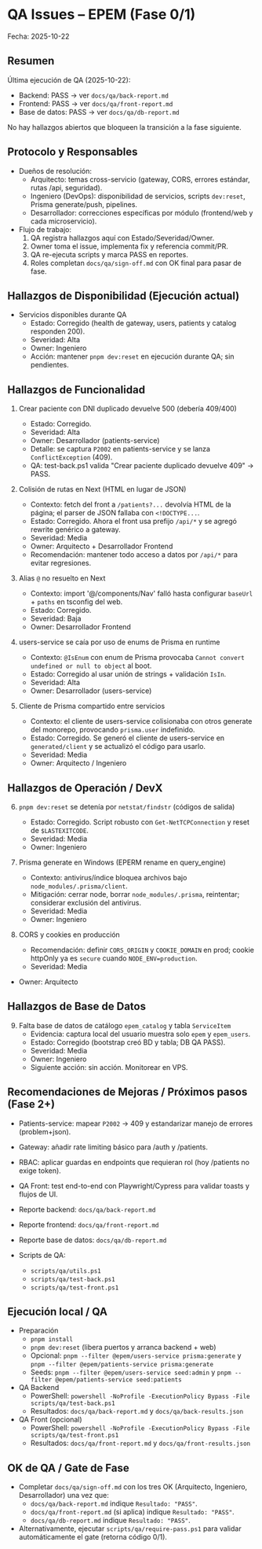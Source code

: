 # QA Issues – EPEM (Fase 0/1)

Fecha: 2025-10-22

## Resumen
Última ejecución de QA (2025-10-22):
- Backend: PASS → ver `docs/qa/back-report.md`
- Frontend: PASS → ver `docs/qa/front-report.md`
- Base de datos: PASS → ver `docs/qa/db-report.md`

No hay hallazgos abiertos que bloqueen la transición a la fase siguiente.

## Protocolo y Responsables
- Dueños de resolución:
  - Arquitecto: temas cross-servicio (gateway, CORS, errores estándar, rutas /api, seguridad).
  - Ingeniero (DevOps): disponibilidad de servicios, scripts `dev:reset`, Prisma generate/push, pipelines.
  - Desarrollador: correcciones específicas por módulo (frontend/web y cada microservicio).
- Flujo de trabajo:
  1) QA registra hallazgos aquí con Estado/Severidad/Owner.
  2) Owner toma el issue, implementa fix y referencia commit/PR.
  3) QA re-ejecuta scripts y marca PASS en reportes.
  4) Roles completan `docs/qa/sign-off.md` con OK final para pasar de fase.

## Hallazgos de Disponibilidad (Ejecución actual)

- Servicios disponibles durante QA
  - Estado: Corregido (health de gateway, users, patients y catalog responden 200).
  - Severidad: Alta
  - Owner: Ingeniero
  - Acción: mantener `pnpm dev:reset` en ejecución durante QA; sin pendientes.

## Hallazgos de Funcionalidad

1. Crear paciente con DNI duplicado devuelve 500 (debería 409/400)
   - Estado: Corregido.
   - Severidad: Alta
   - Owner: Desarrollador (patients-service)
   - Detalle: se captura `P2002` en patients-service y se lanza `ConflictException` (409).
   - QA: test-back.ps1 valida "Crear paciente duplicado devuelve 409" → PASS.

2. Colisión de rutas en Next (HTML en lugar de JSON)
   - Contexto: fetch del front a `/patients?...` devolvía HTML de la página; el parser de JSON fallaba con `<!DOCTYPE...`.
   - Estado: Corregido. Ahora el front usa prefijo `/api/*` y se agregó rewrite genérico a gateway.
   - Severidad: Media
   - Owner: Arquitecto + Desarrollador Frontend
   - Recomendación: mantener todo acceso a datos por `/api/*` para evitar regresiones.

3. Alias `@` no resuelto en Next
   - Contexto: import '@/components/Nav' falló hasta configurar `baseUrl` + `paths` en tsconfig del web.
   - Estado: Corregido.
   - Severidad: Baja
   - Owner: Desarrollador Frontend

4. users-service se caía por uso de enums de Prisma en runtime
   - Contexto: `@IsEnum` con enum de Prisma provocaba `Cannot convert undefined or null to object` al boot.
   - Estado: Corregido al usar unión de strings + validación `IsIn`.
   - Severidad: Alta
   - Owner: Desarrollador (users-service)

5. Cliente de Prisma compartido entre servicios
   - Contexto: el cliente de users-service colisionaba con otros generate del monorepo, provocando `prisma.user` indefinido.
   - Estado: Corregido. Se generó el cliente de users-service en `generated/client` y se actualizó el código para usarlo.
   - Severidad: Media
   - Owner: Arquitecto / Ingeniero

## Hallazgos de Operación / DevX

6. `pnpm dev:reset` se detenía por `netstat/findstr` (códigos de salida)
   - Estado: Corregido. Script robusto con `Get-NetTCPConnection` y reset de `$LASTEXITCODE`.
   - Severidad: Media
   - Owner: Ingeniero

7. Prisma generate en Windows (EPERM rename en query_engine)
   - Contexto: antivirus/índice bloquea archivos bajo `node_modules/.prisma/client`.
   - Mitigación: cerrar node, borrar `node_modules/.prisma`, reintentar; considerar exclusión del antivirus.
   - Severidad: Media
   - Owner: Ingeniero

8. CORS y cookies en producción
   - Recomendación: definir `CORS_ORIGIN` y `COOKIE_DOMAIN` en prod; cookie httpOnly ya es `secure` cuando `NODE_ENV=production`.
   - Severidad: Media
  - Owner: Arquitecto

## Hallazgos de Base de Datos

9. Falta base de datos de catálogo `epem_catalog` y tabla `ServiceItem`
   - Evidencia: captura local del usuario muestra solo `epem` y `epem_users`.
   - Estado: Corregido (bootstrap creó BD y tabla; DB QA PASS).
   - Severidad: Media
   - Owner: Ingeniero
   - Siguiente acción: sin acción. Monitorear en VPS.

## Recomendaciones de Mejoras / Próximos pasos (Fase 2+)

- Patients-service: mapear `P2002` → 409 y estandarizar manejo de errores (problem+json).
- Gateway: añadir rate limiting básico para /auth y /patients.
- RBAC: aplicar guardas en endpoints que requieran rol (hoy /patients no exige token).
- QA Front: test end-to-end con Playwright/Cypress para validar toasts y flujos de UI.

- Reporte backend: `docs/qa/back-report.md`
- Reporte frontend: `docs/qa/front-report.md`
- Reporte base de datos: `docs/qa/db-report.md`
- Scripts de QA:
  - `scripts/qa/utils.ps1`
  - `scripts/qa/test-back.ps1`
  - `scripts/qa/test-front.ps1`

## Ejecución local / QA
- Preparación
  - `pnpm install`
  - `pnpm dev:reset` (libera puertos y arranca backend + web)
  - Opcional: `pnpm --filter @epem/users-service prisma:generate` y `pnpm --filter @epem/patients-service prisma:generate`
  - Seeds: `pnpm --filter @epem/users-service seed:admin` y `pnpm --filter @epem/patients-service seed:patients`
- QA Backend
  - PowerShell: `powershell -NoProfile -ExecutionPolicy Bypass -File scripts/qa/test-back.ps1`
  - Resultados: `docs/qa/back-report.md` y `docs/qa/back-results.json`
- QA Front (opcional)
  - PowerShell: `powershell -NoProfile -ExecutionPolicy Bypass -File scripts/qa/test-front.ps1`
  - Resultados: `docs/qa/front-report.md` y `docs/qa/front-results.json`

## OK de QA / Gate de Fase
- Completar `docs/qa/sign-off.md` con los tres OK (Arquitecto, Ingeniero, Desarrollador) una vez que:
  - `docs/qa/back-report.md` indique `Resultado: "PASS"`.
  - `docs/qa/front-report.md` (si aplica) indique `Resultado: "PASS"`.
  - `docs/qa/db-report.md` indique `Resultado: "PASS"`.
- Alternativamente, ejecutar `scripts/qa/require-pass.ps1` para validar automáticamente el gate (retorna código 0/1).

